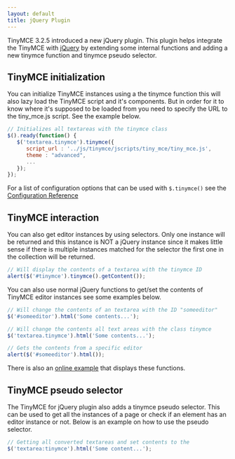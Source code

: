 ```yaml
---
layout: default
title: jQuery Plugin
---
```


TinyMCE 3.2.5 introduced a new jQuery plugin. This plugin helps integrate the TinyMCE with [jQuery](http://jquery.com/) by extending some internal functions and adding a new tinymce function and tinymce pseudo selector.

## TinyMCE initialization

You can initialize TinyMCE instances using a the tinymce function this will also lazy load the TinyMCE script and it's components. But in order for it to know where it's supposed to be loaded from you need to specify the URL to the tiny_mce.js script. See the example below.

```js
// Initializes all textareas with the tinymce class
$().ready(function() {
   $('textarea.tinymce').tinymce({
      script_url : '../js/tinymce/jscripts/tiny_mce/tiny_mce.js',
      theme : "advanced",
      ...
   });
});
```

For a list of configuration options that can be used with `$.tinymce()` see the [Configuration Reference](https://www.tiny.cloud/docs-3x/reference/Configuration3x/)

## TinyMCE interaction

You can also get editor instances by using selectors. Only one instance will be returned and this instance is NOT a jQuery instance since it makes little sense if there is multiple instances matched for the selector the first one in the collection will be returned.

```js
// Will display the contents of a textarea with the tinymce ID
alert($('#tinymce').tinymce().getContent());
```

You can also use normal jQuery functions to get/set the contents of TinyMCE editor instances see some examples below.

```js
// Will change the contents of an textarea with the ID "someeditor"
$('#someeditor').html('Some contents...');

// Will change the contents all text areas with the class tinymce
$('textarea.tinymce').html('Some contents...');

// Gets the contents from a specific editor
alert($('#someeditor').html());
```

There is also an [online example](https://www.tiny.cloud/docs/demo/full-featured/) that displays these functions.

## TinyMCE pseudo selector

The TinyMCE for jQuery plugin also adds a tinymce pseudo selector. This can be used to get all the instances of a page or check if an element has an editor instance or not. Below is an example on how to use the pseudo selector.

```js
// Getting all converted textareas and set contents to the
$('textarea:tinymce').html('Some content...');
```

